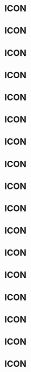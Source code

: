 # ICON
# ICON
# ICON
# ICON
# ICON
# ICON
# ICON
# ICON
# ICON
# ICON
# ICON
# ICON
# ICON
# ICON
# ICON
# ICON
# ICON
